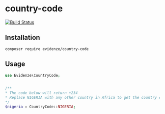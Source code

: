# country-code

[![Build Status](https://travis-ci.org/evidenze/country-code.svg?branch=master)](https://travis-ci.org/evidenze/country-code)

## Installation

```
composer require evidenze/country-code

```

## Usage

```php
use Evidenze\CountryCode;


/**
* The code below will return +234
* Replace NIGERIA with any other country in Africa to get the country code
*/
$nigeria = CountryCode::NIGERIA;
```
